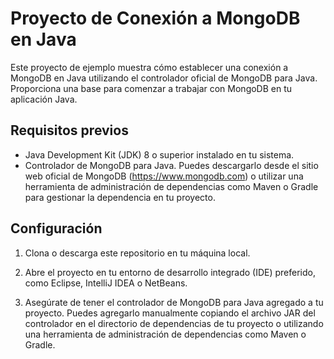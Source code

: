 # Proyecto de Conexión a MongoDB en Java

Este proyecto de ejemplo muestra cómo establecer una conexión a MongoDB en Java utilizando el controlador oficial de MongoDB para Java. Proporciona una base para comenzar a trabajar con MongoDB en tu aplicación Java.

## Requisitos previos

- Java Development Kit (JDK) 8 o superior instalado en tu sistema.
- Controlador de MongoDB para Java. Puedes descargarlo desde el sitio web oficial de MongoDB (https://www.mongodb.com) o utilizar una herramienta de administración de dependencias como Maven o Gradle para gestionar la dependencia en tu proyecto.

## Configuración

1. Clona o descarga este repositorio en tu máquina local.

2. Abre el proyecto en tu entorno de desarrollo integrado (IDE) preferido, como Eclipse, IntelliJ IDEA o NetBeans.

3. Asegúrate de tener el controlador de MongoDB para Java agregado a tu proyecto. Puedes agregarlo manualmente copiando el archivo JAR del controlador en el directorio de dependencias de tu proyecto o utilizando una herramienta de administración de dependencias como Maven o Gradle.
